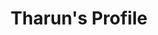 ---
title: Tharun's Profile
full_name: Tharun Kumar Reddy Polu
layout: fellow
img: https://avatars.githubusercontent.com/u/62342666?v=4
location: Maryland, USA
email: polutharun528@gmail.com
linkedin: https://www.linkedin.com/in/polu-tharun-kumar-reddy/
twitter: https://twitter.com/tharunreddypolu
github: https://github.com/TharunKumarReddyPolu
description: MLH Prep Fellow'23 | Postman Student Expert |Backend Developer | Python | Java | Tech Enthusiast | Algo Wizard | Open Source Contributor
university: University of Maryland, College Park
interests: Programming Memes, Pubg, Open Source, System Design, Software Engineering, Food
favorite_programming_language: Python
---